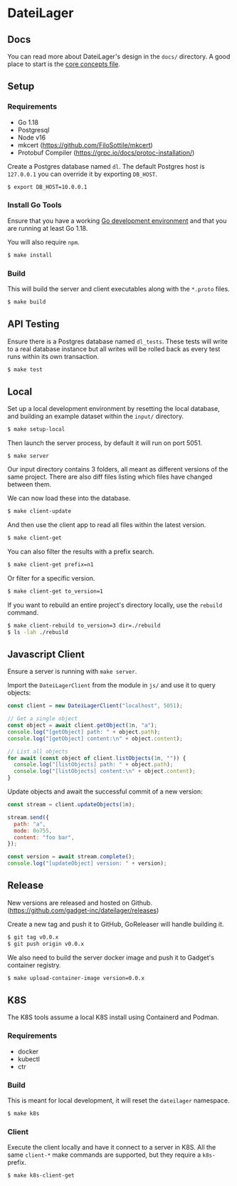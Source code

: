 # DateiLager

## Docs

You can read more about DateiLager's design in the `docs/` directory. A good place to start is the [core concepts file](./docs/core.md).

## Setup

### Requirements

- Go 1.18
- Postgresql
- Node v16
- mkcert (https://github.com/FiloSottile/mkcert)
- Protobuf Compiler (https://grpc.io/docs/protoc-installation/)

Create a Postgres database named `dl`. The default Postgres host is `127.0.0.1` you can override it by
exporting `DB_HOST`.

```bash
$ export DB_HOST=10.0.0.1
```

### Install Go Tools

Ensure that you have a working [Go development environment](https://golang.org/doc/install) and that you are running at least Go 1.18.

You will also require `npm`.

```bash
$ make install
```

### Build

This will build the server and client executables along with the `*.proto` files.

```bash
$ make build
```

## API Testing

Ensure there is a Postgres database named `dl_tests`. These tests will write to a real database instance
but all writes will be rolled back as every test runs within its own transaction.

```bash
$ make test
```

## Local

Set up a local development environment by resetting the local database, and building an example dataset
within the `input/` directory.

```bash
$ make setup-local
```

Then launch the server process, by default it will run on port 5051.

```
$ make server
```

Our input directory contains 3 folders, all meant as different versions of the same project. There are also
diff files listing which files have changed between them.

We can now load these into the database.

```bash
$ make client-update
```

And then use the client app to read all files within the latest version.

```bash
$ make client-get
```

You can also filter the results with a prefix search.

```bash
$ make client-get prefix=n1
```

Or filter for a specific version.

```bash
$ make client-get to_version=1
```

If you want to rebuild an entire project's directory locally, use the `rebuild` command.

```bash
$ make client-rebuild to_version=3 dir=./rebuild
$ ls -lah ./rebuild
```

## Javascript Client

Ensure a server is running with `make server`.

Import the `DateiLagerClient` from the module in `js/` and use it to query objects:

```javascript
const client = new DateiLagerClient("localhost", 5051);

// Get a single object
const object = await client.getObject(1n, "a");
console.log("[getObject] path: " + object.path);
console.log("[getObject] content:\n" + object.content);

// List all objects
for await (const object of client.listObjects(1n, "")) {
  console.log("[listObjects] path: " + object.path);
  console.log("[listObjects] content:\n" + object.content);
}
```

Update objects and await the successful commit of a new version:

```javascript
const stream = client.updateObjects(1n);

stream.send({
  path: "a",
  mode: 0o755,
  content: "foo bar",
});

const version = await stream.complete();
console.log("[updateObject] version: " + version);
```

## Release

New versions are released and hosted on Github. (https://github.com/gadget-inc/dateilager/releases)

Create a new tag and push it to GitHub, GoReleaser will handle building it.

```bash
$ git tag v0.0.x
$ git push origin v0.0.x
```

We also need to build the server docker image and push it to Gadget's container registry.

```bash
$ make upload-container-image version=0.0.x
```

## K8S

The K8S tools assume a local K8S install using Containerd and Podman.

### Requirements

- docker
- kubectl
- ctr

### Build

This is meant for local development, it will reset the `dateilager` namespace.

```bash
$ make k8s
```

### Client

Execute the client locally and have it connect to a server in K8S. All the same `client-*` make commands are supported,
but they require a `k8s-` prefix.

```bash
$ make k8s-client-get
```
